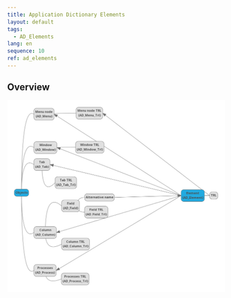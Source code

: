 ```yaml
---
title: Application Dictionary Elements
layout: default
tags:  
  - AD_Elements
lang: en
sequence: 10
ref: ad_elements
---
```


## Overview
![AD_Elements](assets/AD_Elements_MindMup.png)
